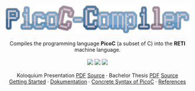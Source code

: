<p align="center">
</p>

<div align="center">
  <a href="https://github.com/matthejue/PicoC-Compiler">
    <img src="./doc/logo.png" alt="Logo" height="80px">
  </a>
  <p align="center">
    Compiles the programming language <strong>PicoC</strong> (a subset of C) into the <strong>RETI</strong> machine language.
    <br />
    <br />
    <a href="./LICENSE"><img src="https://img.shields.io/github/license/matthejue/PicoC-Compiler.svg"></a>
    <img src="https://img.shields.io/badge/Maintained%3F-yes-green.svg">
    <img height="20px" src="http://ForTheBadge.com/images/badges/made-with-python.svg">
    <br />
    <br />
    Koloquium Presentation <a href="https://github.com/matthejue/Bachelorarbeit_Praesentation_out/blob/main/Main.pdf">PDF</a> <a href="https://github.com/matthejue/Bachelorarbeit_Praesentation">Source</a>
    ·
    Bachelor Thesis <a href="https://github.com/matthejue/Bachelorarbeit_out/blob/main/Main.pdf">PDF</a> <a href="https://github.com/matthejue/Bachelorarbeit">Source</a>
    <br />
    <a href="./doc/getting_started.md">Getting Started</a>
    ·
    <a href="https://github.com/matthejue/Bachelorarbeit_Praesentation_out/blob/main/Dokumentation.pdf">Dokumentation</a>
    ·
    <a href="./src/concrete_syntax_picoc.lark/">Concrete Syntax of PicoC</a>
    ·
    <a href="./doc/references.md">References</a>
  </p>
</div>
<!-- <a href="./doc/abstract_syntax.txt">Abstract Syntax</a> -->
<!-- · -->
<!-- <a href="./doc/help-page.txt">Usage</a> -->
